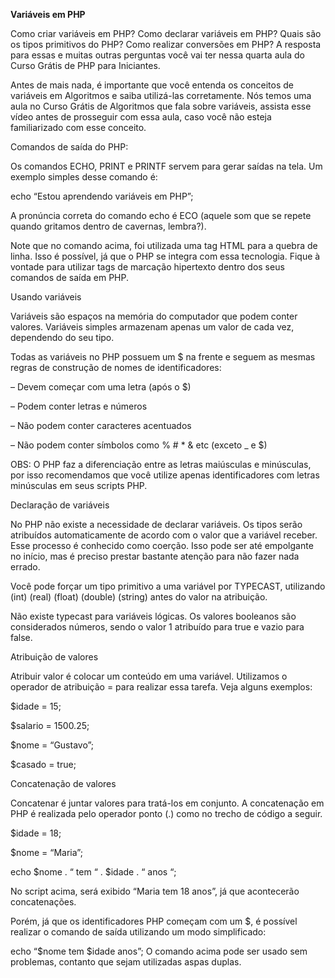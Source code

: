__Variáveis em PHP__

Como criar variáveis em PHP? Como declarar variáveis em PHP? Quais são os tipos primitivos do PHP? Como realizar conversões em PHP? A resposta para essas e muitas outras perguntas você vai ter nessa quarta aula do Curso Grátis de PHP para Iniciantes.

Antes de mais nada, é importante que você entenda os conceitos de variáveis em Algoritmos e saiba utilizá-las corretamente. Nós temos uma aula no Curso Grátis de Algoritmos que fala sobre variáveis, assista esse vídeo antes de prosseguir com essa aula, caso você não esteja familiarizado com esse conceito.

Comandos de saída do PHP:

Os comandos ECHO, PRINT e PRINTF servem para gerar saídas na tela. Um exemplo simples desse comando é:

echo “Estou aprendendo variáveis em PHP”;

A pronúncia correta do comando echo é ECO (aquele som que se repete quando gritamos dentro de cavernas, lembra?).

Note que no comando acima, foi utilizada uma tag HTML para a quebra de linha. Isso é possível, já que o PHP se integra com essa tecnologia. Fique à vontade para utilizar tags de marcação hipertexto dentro dos seus comandos de saída em PHP.

Usando variáveis

Variáveis são espaços na memória do computador que podem conter valores. Variáveis simples armazenam apenas um valor de cada vez, dependendo do seu tipo.

Todas as variáveis no PHP possuem um $ na frente e seguem as mesmas regras de construção de nomes de identificadores:

– Devem começar com uma letra (após o $)

– Podem conter letras e números

– Não podem conter caracteres acentuados

– Não podem conter símbolos como % # * & etc (exceto _ e $)

OBS: O PHP faz a diferenciação entre as letras maiúsculas e minúsculas, por isso recomendamos que você utilize apenas identificadores com letras minúsculas em seus scripts PHP.

Declaração de variáveis

No PHP não existe a necessidade de declarar variáveis. Os tipos serão atribuídos automaticamente de acordo com o valor que a variável receber. Esse processo é conhecido como coerção. Isso pode ser até empolgante no início, mas é preciso prestar bastante atenção para não fazer nada errado.

Você pode forçar um tipo primitivo a uma variável por TYPECAST, utilizando (int) (real) (float) (double) (string) antes do valor na atribuição.

Não existe typecast para variáveis lógicas. Os valores booleanos são considerados números, sendo o valor 1 atribuído para true e vazio para false.

Atribuição de valores

Atribuir valor é colocar um conteúdo em uma variável. Utilizamos o operador de atribuição = para realizar essa tarefa. Veja alguns exemplos:

$idade = 15;

$salario = 1500.25;

$nome = “Gustavo”;

$casado = true;

Concatenação de valores

Concatenar é juntar valores para tratá-los em conjunto. A concatenação em PHP é realizada pelo operador ponto (.) como no trecho de código a seguir.

$idade = 18;

$nome = “Maria”;

echo $nome . “ tem “ . $idade . “ anos “;

No script acima, será exibido “Maria tem 18 anos”, já que acontecerão concatenações.

Porém, já que os identificadores PHP começam com um $, é possível realizar o comando de saída utilizando um modo simplificado:

echo “$nome tem $idade anos”; O comando acima pode ser usado sem problemas, contanto que sejam utilizadas aspas duplas.
